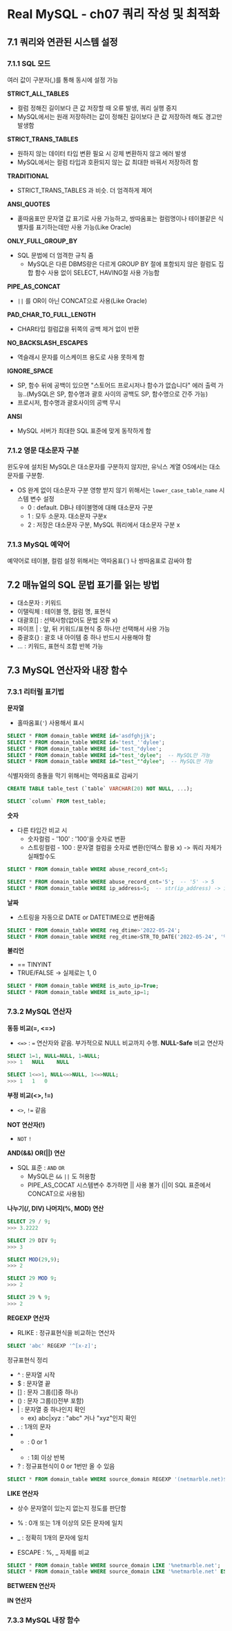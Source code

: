 # Real MySQL - ch07 쿼리 작성 및 최적화
## 7.1 쿼리와 연관된 시스템 설정
### 7.1.1 SQL 모드
여러 값이 구분자(,)를 통해 동시에 설정 가능

**STRICT_ALL_TABLES**
- 컬럼 정해진 길이보다 큰 값 저장할 때 오류 발생, 쿼리 실행 중지
- MySQL에서는 원래 저장하려는 값이 정해진 길이보다 큰 값 저장하려 해도 경고만 발생함

**STRICT_TRANS_TABLES**
- 원하지 않는 데이터 타입 변환 필요 시 강제 변환하지 않고 에러 발생
- MySQL에서는 컬럼 타입과 호환되지 않는 값 최대한 바꿔서 저장하려 함

**TRADITIONAL**
- STRICT_TRANS_TABLES 과 비슷. 더 엄격하게 제어

**ANSI_QUOTES**
- 홑따옴표만 문자열 값 표기로 사용 가능하고, 쌍따옴표는 컬럼명이나 테이블같은 식별자를 표기하는데만 사용 가능(Like Oracle)

**ONLY_FULL_GROUP_BY**
- SQL 문법에 더 엄격한 규칙 줌
  - MySQL은 다른 DBMS랑은 다르게 GROUP BY 절에 포함되지 않은 컬럼도 집합 함수 사용 없이 SELECT, HAVING절 사용 가능함

**PIPE_AS_CONCAT**
- `||` 를 OR이 아닌 CONCAT으로 사용(Like Oracle)

**PAD_CHAR_TO_FULL_LENGTH**
- CHAR타입 컬럼값을 뒤쪽의 공백 제거 없이 반환

**NO_BACKSLASH_ESCAPES**
- 역슬래시 문자를 이스케이프 용도로 사용 못하게 함

**IGNORE_SPACE**
- SP, 함수 뒤에 공백이 있으면 "스토어드 프로시저나 함수가 없습니다" 에러 출력 가능..(MySQL은 SP, 함수명과 괄호 사이의 공백도 SP, 함수명으로 간주 가능)
- 프로시저, 함수명과 괄호사이의 공백 무시

**ANSI**
- MySQL 서버가 최대한 SQL 표준에 맞게 동작하게 함


### 7.1.2 영문 대소문자 구분
윈도우에 설치된 MySQL은 대소문자를 구분하지 않지만, 유닉스 계열 OS에서는 대소문자를 구분함.
- OS 완계 없이 대소문자 구분 영향 받지 않기 위해서는 `lower_case_table_name` 시스템 변수 설정
  - 0 : default. DB나 테이블명에 대해 대소문자 구분
  - 1 : 모두 소문자. 대소문자 구분x
  - 2 : 저장은 대소문자 구분, MySQL 쿼리에서 대소문자 구분 x

### 7.1.3 MySQL 예약어
예약어로 테이블, 컬럼 설정 위해서는 역따옴표(`) 나 쌍따옴표로 감싸야 함


## 7.2 매뉴얼의 SQL 문법 표기를 읽는 방법
- 대소문자 : 키워드
- 이탤릭체 : 테이블 명, 컬럼 명, 표현식
- 대괄호[] : 선택사항(없어도 문법 오류 x)
- 파이프 | : 앞, 뒤 키워드/표현식 중 하나만 선택해서 사용 가능
- 중괄호{} : 괄호 내 아이템 중 하나 반드시 사용해야 함
- ... : 키워드, 표현식 조합 반복 가능


## 7.3 MySQL 연산자와 내장 함수
### 7.3.1 리터럴 표기법
**문자열**
- 홀따옴표(`'`) 사용해서 표시   
```SQL
SELECT * FROM domain_table WHERE id='asdfghjjk';
SELECT * FROM domain_table WHERE id='test_''dylee';
SELECT * FROM domain_table WHERE id='test_"dylee';
SELECT * FROM domain_table WHERE id="test_'dylee";  -- MySQL만 가능
SELECT * FROM domain_table WHERE id="test_""dylee";  -- MySQL만 가능
```
식별자와의 충돌을 막기 위해서는 역따옴표로 감싸기
```SQL
CREATE TABLE table_test (`table` VARCHAR(20) NOT NULL, ...);

SELECT `column` FROM test_table;
```

**숫자**
- 다른 타입간 비교 시
  - 숫자컬럼 - '100' : '100'을 숫자로 변환
  - 스트링컬럼 - 100 : 문자열 컬럼을 숫자로 변환(인덱스 활용 x) -> 쿼리 자체가 실패할수도
```SQL
SELECT * FROM domain_table WHERE abuse_record_cnt=5;

SELECT * FROM domain_table WHERE abuse_record_cnt='5';  -- '5' -> 5
SELECT * FROM domain_table WHERE ip_address=5;  -- str(ip_address) -> int(ip_address)
```


**날짜**
- 스트링을 자동으로 DATE or DATETIME으로 변환해줌
```SQL
SELECT * FROM domain_table WHERE reg_dtime>'2022-05-24';
SELECT * FROM domain_table WHERE reg_dtime>STR_TO_DATE('2022-05-24', '%Y-%m-%d');
```

**불리언**
- == TINYINT
- TRUE/FALSE -> 실제로는 1, 0

```SQL
SELECT * FROM domain_table WHERE is_auto_ip=True;
SELECT * FROM domain_table WHERE is_auto_ip=1;
```


### 7.3.2 MySQL 연산자
**동등 비교(=, <=>)**
- `<=>` : `=` 연산자와 같음. 부가적으로 NULL 비교까지 수행. **NULL-Safe** 비교 연산자
```SQL
SELECT 1=1, NULL=NULL, 1=NULL;
>>> 1   NULL    NULL

SELECT 1<=>1, NULL<=>NULL, 1<=>NULL;
>>> 1   1   0
```

**부정 비교(<>, !=)**
- `<>`, `!=` 같음


**NOT 연산자(!)**
- `NOT` `!`


**AND(&&) OR(||) 연산**
- SQL 표준 : `AND` `OR`
  - MySQL은 `&&` `||` 도 허용함
  - PIPE_AS_COCAT 시스템변수 추가하면 || 사용 불가 (||이 SQL 표준에서 CONCAT으로 사용됨)


**나누기(/, DIV) 나머지(%, MOD) 연산**
```SQL
SELECT 29 / 9;
>>> 3.2222

SELECT 29 DIV 9;
>>> 3

SELECT MOD(29,9);
>>> 2

SELECT 29 MOD 9;
>>> 2

SELECT 29 % 9;
>>> 2
```

**REGEXP 연산자**
- RLIKE : 정규표현식을 비교하는 연산자
```SQL
SELECT 'abc' REGEXP '^[x-z]';
```

정규표현식 정리
- ^ : 문자열 시작
- $ : 문자열 끝
- [] : 문자 그룹([]중 하나)
- () : 문자 그룹(()전부 포함)
- | : 문자열 중 하나인지 확인
    - ex) abc|xyz : "abc" 거나 "xyz"인지 확인
- . : 1개의 문자
- * : 0 or 1
- + : 1회 이상 반복
- ? : 정규표현식이 0 or 1번만 올 수 있음

```SQL
SELECT * FROM domain_table WHERE source_domain REGEXP '(netmarble.net)$';
```


**LIKE 연산자**
- 상수 문자열이 있는지 없는지 정도를 판단함

- % : 0개 또는 1개 이상의 모든 문자에 일치
- _ : 정확히 1개의 문자에 일치
- ESCAPE : %, _ 자체를 비교
```SQL
SELECT * FROM domain_table WHERE source_domain LIKE '%netmarble.net';
SELECT * FROM domain_table WHERE source_domain LIKE '%netmarble.net' ESCAPE '%';
```

**BETWEEN 연산자**


**IN 연산자**


### 7.3.3 MySQL 내장 함수

